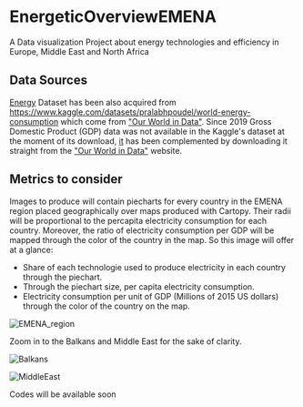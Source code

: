 # EnergeticOverviewEMENA
A Data visualization Project about energy technologies and efficiency in Europe, Middle East and North Africa

## Data Sources

[Energy](https://github.com/ArnaldoMatute/EnergeticOverviewEMENA/blob/main/World%20Energy%20Consumption.csv) Dataset has been also acquired from https://www.kaggle.com/datasets/pralabhpoudel/world-energy-consumption which come from ["Our World in Data"](https://ourworldindata.org/). Since 2019 Gross Domestic Product (GDP) data was not available in the Kaggle's dataset at the moment of its download, [it](https://github.com/ArnaldoMatute/EnergeticOverviewEMENA/blob/main/gross-domestic-product.csv) has been complemented by downloading it straight from the ["Our World in Data"](https://ourworldindata.org/) website.


## Metrics to consider
Images to produce will contain piecharts for every country in the EMENA region placed geographically over maps produced with Cartopy. Their radii will be proportional to the percapita electricity consumption for each country. Moreover, the ratio of electricity consumption per GDP will be mapped through the color of the country in the map. So this image will offer at a glance:
- Share of each technologie used to produce electricity in each country through the piechart.
- Through the piechart size, per capita electricity consumption.
- Electricity consumption per unit of GDP (Millions of 2015 US dollars) through the color of the country on the map.


![EMENA_region](https://user-images.githubusercontent.com/63328827/226515539-9b1d842f-4cbf-41ea-84bd-7b45fa341e2d.png)

Zoom in to the Balkans and Middle East for the sake of clarity.

![Balkans](https://user-images.githubusercontent.com/63328827/226515591-e5610dc0-3981-46fc-81e0-5e3e0f664644.png)

![MiddleEast](https://user-images.githubusercontent.com/63328827/226515610-37d66849-a9a3-4b8d-a0ff-5c1fdab059b9.png)

Codes will be available soon
